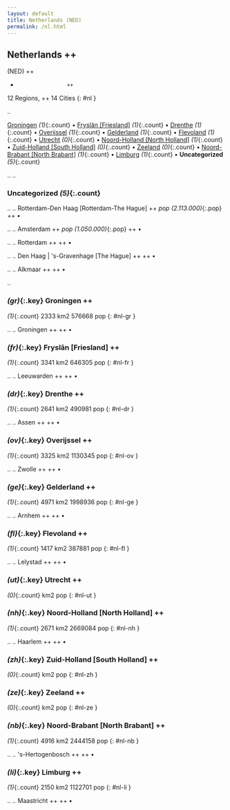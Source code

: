 ```yaml
---
layout: default
title: Netherlands (NED)
permalink: /nl.html
---
```



## Netherlands   ++
(NED)  ++
-                     ++
12 Regions, ++
14 Cities
{: #nl }

.. 

[Groningen](#nl-gr) _(1)_{:.count} • [Fryslân [Friesland]](#nl-fr) _(1)_{:.count} • [Drenthe](#nl-dr) _(1)_{:.count} • [Overijssel](#nl-ov) _(1)_{:.count} • [Gelderland](#nl-ge) _(1)_{:.count} • [Flevoland](#nl-fl) _(1)_{:.count} • [Utrecht](#nl-ut) _(0)_{:.count} • [Noord-Holland [North Holland]](#nl-nh) _(1)_{:.count} • [Zuid-Holland [South Holland]](#nl-zh) _(0)_{:.count} • [Zeeland](#nl-ze) _(0)_{:.count} • [Noord-Brabant [North Brabant]](#nl-nb) _(1)_{:.count} • [Limburg](#nl-li) _(1)_{:.count} • **Uncategorized** _(5)_{:.count}


.. 
.. 


### Uncategorized _(5)_{:.count}


..
..
Rotterdam-Den Haag [Rotterdam-The Hague]  ++
 _pop (2.113.000)_{:.pop} ++
•

..
..
Amsterdam  ++
 _pop (1.050.000)_{:.pop} ++
•

..
..
Rotterdam  ++
 ++
•

..
..
Den Haag | 's-Gravenhage [The Hague]  ++
 ++
•

..
..
Alkmaar  ++
 ++
•




.. 


### _(gr)_{:.key} Groningen  ++
_(1)_{:.count}    2333 km2  576668 pop
{: #nl-gr }


..
..
Groningen  ++
 ++
•




### _(fr)_{:.key} Fryslân [Friesland]  ++
_(1)_{:.count}    3341 km2  646305 pop
{: #nl-fr }


..
..
Leeuwarden  ++
 ++
•




### _(dr)_{:.key} Drenthe  ++
_(1)_{:.count}    2641 km2  490981 pop
{: #nl-dr }


..
..
Assen  ++
 ++
•




### _(ov)_{:.key} Overijssel  ++
_(1)_{:.count}    3325 km2  1130345 pop
{: #nl-ov }


..
..
Zwolle  ++
 ++
•




### _(ge)_{:.key} Gelderland  ++
_(1)_{:.count}    4971 km2  1998936 pop
{: #nl-ge }


..
..
Arnhem  ++
 ++
•




### _(fl)_{:.key} Flevoland  ++
_(1)_{:.count}    1417 km2  387881 pop
{: #nl-fl }


..
..
Lelystad  ++
 ++
•




### _(ut)_{:.key} Utrecht  ++
_(0)_{:.count}     km2   pop
{: #nl-ut }





### _(nh)_{:.key} Noord-Holland [North Holland]  ++
_(1)_{:.count}    2671 km2  2669084 pop
{: #nl-nh }


..
..
Haarlem  ++
 ++
•




### _(zh)_{:.key} Zuid-Holland [South Holland]  ++
_(0)_{:.count}     km2   pop
{: #nl-zh }





### _(ze)_{:.key} Zeeland  ++
_(0)_{:.count}     km2   pop
{: #nl-ze }





### _(nb)_{:.key} Noord-Brabant [North Brabant]  ++
_(1)_{:.count}    4916 km2  2444158 pop
{: #nl-nb }


..
..
's-Hertogenbosch  ++
 ++
•




### _(li)_{:.key} Limburg  ++
_(1)_{:.count}    2150 km2  1122701 pop
{: #nl-li }


..
..
Maastricht  ++
 ++
•


 
